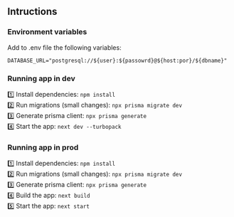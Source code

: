 ## Intructions

### Environment variables

Add to .env file the following variables:

```
DATABASE_URL="postgresql://${user}:${passowrd}@${host:por}/${dbname}"
```

### Running app in dev

1️⃣ Install dependencies: `npm install`  
2️⃣ Run migrations (small changes): `npx prisma migrate dev`  
3️⃣ Generate prisma client: `npx prisma generate`  
4️⃣ Start the app: `next dev --turbopack`

### Running app in prod

1️⃣ Install dependencies: `npm install`  
2️⃣ Run migrations (small changes): `npx prisma migrate dev`  
3️⃣ Generate prisma client: `npx prisma generate`  
4️⃣ Build the app: `next build`  
5️⃣ Start the app: `next start`
